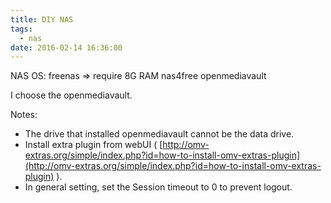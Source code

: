 ```yaml
---
title: DIY NAS
tags:
  - nas
date: 2016-02-14 16:36:00
---
```


NAS OS:
freenas =&gt; require 8G RAM
nas4free
openmediavault

I choose the openmediavault.

Notes:

*   The drive that installed openmediavault cannot be the data drive.
*   Install extra plugin from webUI ( [http://omv-extras.org/simple/index.php?id=how-to-install-omv-extras-plugin](http://omv-extras.org/simple/index.php?id=how-to-install-omv-extras-plugin) ).
*   In general setting, set the Session timeout to 0 to prevent logout.